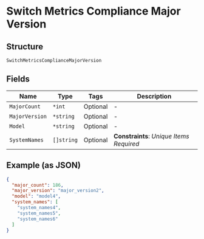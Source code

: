 
# Switch Metrics Compliance Major Version

## Structure

`SwitchMetricsComplianceMajorVersion`

## Fields

| Name | Type | Tags | Description |
|  --- | --- | --- | --- |
| `MajorCount` | `*int` | Optional | - |
| `MajorVersion` | `*string` | Optional | - |
| `Model` | `*string` | Optional | - |
| `SystemNames` | `[]string` | Optional | **Constraints**: *Unique Items Required* |

## Example (as JSON)

```json
{
  "major_count": 186,
  "major_version": "major_version2",
  "model": "model4",
  "system_names": [
    "system_names4",
    "system_names5",
    "system_names6"
  ]
}
```

